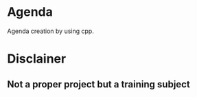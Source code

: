 # Agenda
Agenda creation by using cpp.
# Disclainer
## Not a proper project but a training subject

